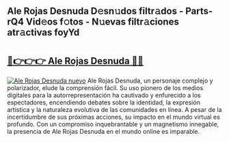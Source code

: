 ## Ale Rojas Desnuda D𝚎sn𝚞dos filtr𝚊dos - Parts-rQ4 Vid𝚎os f𝚘tos - N𝚞evas filtr𝚊ciones atr𝚊ctivas foyYd

# <h2><a href="http://mbbqwk0.tromn.icu/?c=Ale+Rojas+Desnuda">🔗👉👉👉 Ale Rojas Desnuda 🔗🔗</a></h2>

[![Ale Rojas Desnuda nuevo](https://i.imgur.com/pEAQMta.gif)](http://mbbqwk0.tromn.icu/?c=Ale+Rojas+Desnuda)
Ale Rojas Desnuda, un personaje complejo y polarizador, elude la comprensión fácil. Su uso pionero de los medios digitales para la autorrepresentación ha cautivado y enfurecido a los espectadores, encendiendo debates sobre la identidad, la expresión artística y la naturaleza evolutiva de las comunidades en línea. A pesar de la incertidumbre de sus próximas acciones, su impacto en el mundo virtual es profundo. Con un compromiso inquebrantable y un magnetismo innegable, la presencia de Ale Rojas Desnuda en el mundo online es imparable.

